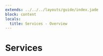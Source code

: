```yaml
---
extends: ../../../layouts/guide/index.jade
block: content
locals:
  title: Services - Overview
---
```


# Services
